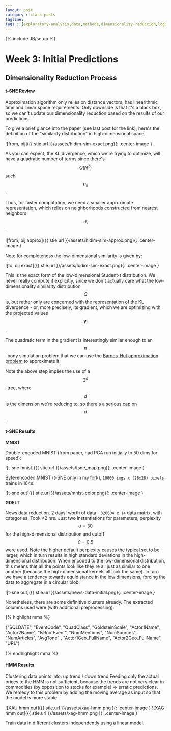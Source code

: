 ```yaml
---
layout: post
category : class-posts
tagline:
tags : [exploratory-analysis,data,methods,dimensionality-reduction,logit,hmm,leveldb,t-sne]
---
```


{% include JB/setup %}

# Week 3: Initial Predictions

## Dimensionality Reduction Process

#### t-SNE Review

Approximation algorithm only relies on distance vectors, has linearithmic time and linear space requirements. Only downside is that it's a black box, so we can't update our dimensionality reduction based on the results of our predictions.

To give a brief glance into the paper (see last post for the link), here's the definition of the "similarity distribution" in high-dimensional space.

![from, pij]({{ stie.url }}/assets/hidim-sim-exact.png){: .center-image }

As you can expect, the KL divergence, which we're trying to optimize, will have a quadratic number of terms since there's $$O(N^2)$$ such $$p_{ij}$$.

Thus, for faster computation, we need a smaller approximate representation, which relies on neighborhoods constructed from nearest neighbors $$\mathcal{N}_i$$.

![from, pij approx]({{ stie.url }}/assets/hidim-sim-approx.png){: .center-image }

Note for completeness the low-dimensional similarity is given by:

![to, qij exact]({{ stie.url }}/assets/lodim-sim-exact.png){: .center-image }

This is the exact form of the low-dimensional Student-t distribution. We never really compute it explicitly, since we don't actually care what the low-dimensionality similarity distribution $$Q$$ is, but rather only are concerned with the representation of the KL divergence - or, more precisely, its gradient, which we are optimizing with the projected values $$\textbf{y}_i$$.

The quadratic term in the gradient is interestingly similar enough to an $$n$$-body simulation problem that we can use the [Barnes-Hut approximation problem](https://en.wikipedia.org/wiki/Barnes%E2%80%93Hut_simulation) to approximate it.

Note the above step implies the use of a $$2^d$$-tree, where $$d$$ is the dimension we're reducing to, so there's a serious cap on $$d$$.

#### t-SNE Results

**MNIST**

Double-encoded MNIST (from paper, had PCA run initially to 50 dims for speed):

![t-sne mnist]({{ stie.url }}/assets/tsne_map.png){: .center-image }

Byte-encoded MNIST (t-SNE only in [my fork](https://github.com/vlad17/bhtsne/tree/mnist)), `10000 imgs x (28x28) pixels` trains in 164s:

![t-sne out]({{ stie.url }}/assets/mnist-color.png){: .center-image }

**GDELT**

News data reduction. 2 days' worth of data - `326604 x 14` data matrix, with categories. Took <2 hrs. Just two instantiations for parameters, perplexity $$u = 30$$ for the high-dimensional distribution and cutoff $$\theta = 0.5$$ were used. Note the higher default perplexity causes the typical set to be larger, which in turn results in high standard deviations in the high-dimensional distribution. When encoded to the low-dimensional distribution, this means that all the points look like they're all just as similar to one another (because the high-dimensional kernels all look the same). In turn we have a tendency towards equidistance in the low dimensions, forcing the data to aggregate in a circular blob.

![t-sne out]({{ stie.url }}/assets/news-data-initial.png){: .center-image }

Nonetheless, there are some definitive clusters already. The extracted columns used were (with additional preprocessing):

{% highlight mma %}

{"SQLDATE", "EventCode", "QuadClass", "GoldsteinScale", "Actor1Name",
"Actor2Name", "IsRootEvent", "NumMentions", "NumSources",
"NumArticles", "AvgTone" , "Actor1Geo_FullName", 
"Actor2Geo_FullName", "URL"}

{% endhighlight mma %}

#### HMM Results

Clustering data points into: up trend / down trend
Feeding only the actual prices to the HMM is not sufficient, because the trends are not very clear in commodities (by opposition to stocks for example) => erratic predictions. We remedy to this problem by adding the moving average as input so that the model is more stable.


![XAU hmm out]({{ stie.url }}/assets/xau-hmm.png ){: .center-image }
![XAG hmm out]({{ stie.url }}/assets/xag-hmm.png ){: .center-image }

Train data in different clusters independently using a linear model.


